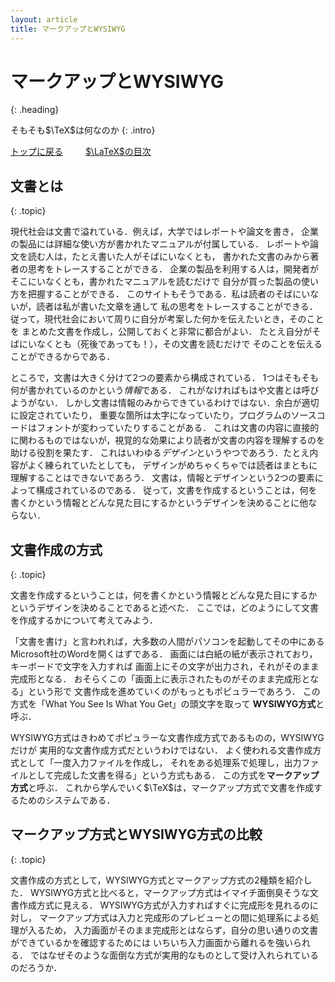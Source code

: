 ```yaml
---
layout: article
title: マークアップとWYSIWYG
---
```


# マークアップとWYSIWYG
{: .heading}

そもそも$\TeX$は何なのか
{: .intro}

<div class = "link">
<a href = "../../index.html">トップに戻る</a>
&emsp;&emsp;
<a href = "./latex.html">$\LaTeX$の目次</a>
</div>

## 文書とは
{: .topic}

現代社会は文書で溢れている．例えば，大学ではレポートや論文を書き，
企業の製品には詳細な使い方が書かれたマニュアルが付属している．
レポートや論文を読む人は，たとえ書いた人がそばにいなくとも，
書かれた文書のみから著者の思考をトレースすることができる．
企業の製品を利用する人は，開発者がそこにいなくとも，書かれたマニュアルを読むだけで
自分が買った製品の使い方を把握することができる．
このサイトもそうである．私は読者のそばにいないが，読者は私が書いた文章を通して
私の思考をトレースすることができる．
従って，現代社会において周りに自分が考案した何かを伝えたいとき，そのことを
まとめた文書を作成し，公開しておくと非常に都合がよい．
たとえ自分がそばにいなくとも（死後であっても！），その文書を読むだけで
そのことを伝えることができるからである．

ところで，文書は大きく分けて2つの要素から構成されている．
1つはそもそも何が書かれているのかという*情報*である．
これがなければもはや文書とは呼びようがない．
しかし文書は情報のみからできているわけではない．余白が適切に設定されていたり，
重要な箇所は太字になっていたり，プログラムのソースコードはフォントが変わっていたりすることがある．
これは文書の内容に直接的に関わるものではないが，視覚的な効果により読者が文書の内容を理解するのを助ける役割を果たす．
これはいわゆる*デザイン*というやつであろう．たとえ内容がよく練られていたとしても，
デザインがめちゃくちゃでは読者はまともに理解することはできないであろう．
文書は，情報とデザインという2つの要素によって構成されているのである．
従って，文書を作成するということは，何を書くかという情報とどんな見た目にするかというデザインを決めることに他ならない．

## 文書作成の方式
{: .topic}

文書を作成するということは，何を書くかという情報とどんな見た目にするかというデザインを決めることであると述べた．
ここでは，どのようにして文書を作成するかについて考えてみよう．

「文書を書け」と言われれば，大多数の人間がパソコンを起動してその中にある
Microsoft社のWordを開くはずである．
画面には白紙の紙が表示されており，キーボードで文字を入力すれば
画面上にその文字が出力され，それがそのまま完成形となる．
おそらくこの「画面上に表示されたものがそのまま完成形となる」という形で
文書作成を進めていくのがもっともポピュラーであろう．
この方式を「What You See Is What You Get」の頭文字を取って
**WYSIWYG方式**と呼ぶ．

WYSIWYG方式はきわめてポピュラーな文書作成方式であるものの，WYSIWYGだけが
実用的な文書作成方式だというわけではない．
よく使われる文書作成方式として「一度入力ファイルを作成し，
それをある処理系で処理し，出力ファイルとして完成した文書を得る」という方式もある．
この方式を**マークアップ方式**と呼ぶ．
これから学んでいく$\TeX$は，マークアップ方式で文書を作成するためのシステムである．

## マークアップ方式とWYSIWYG方式の比較
{: .topic}

文書作成の方式として，WYSIWYG方式とマークアップ方式の2種類を紹介した．
WYSIWYG方式と比べると，マークアップ方式はイマイチ面倒臭そうな文書作成方式に見える．
WYSIWYG方式が入力すればすぐに完成形を見れるのに対し，
マークアップ方式は入力と完成形のプレビューとの間に処理系による処理が入るため，
入力画面がそのまま完成形とはならず，自分の思い通りの文書ができているかを確認するためには
いちいち入力画面から離れるを強いられる．
ではなぜそのような面倒な方式が実用的なものとして受け入れられているのだろうか．